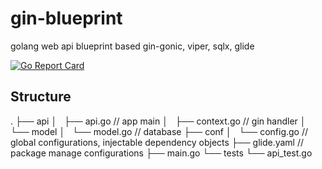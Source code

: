 # gin-blueprint
golang web api blueprint based gin-gonic, viper, sqlx, glide

[![Go Report Card](https://goreportcard.com/badge/github.com/usjeong/gin-blueprint)](https://goreportcard.com/report/github.com/usjeong/gin-blueprint)

## Structure
.
├── api 
│   ├── api.go // app main
│   ├── context.go // gin handler
│   └── model
│       └── model.go // database
├── conf
│   └── config.go // global configurations, injectable dependency objects
├── glide.yaml // package manage configurations
├── main.go 
└── tests
    └── api_test.go

